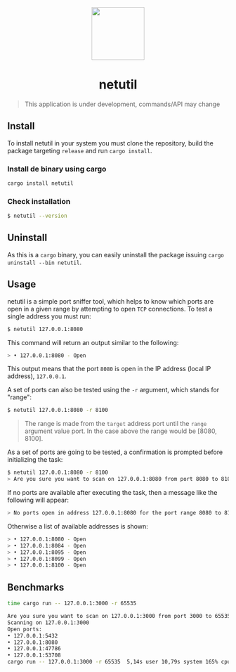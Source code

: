 <div align="center">
  <img src="https://camo.githubusercontent.com/734a3468bce992fbc3b729562d41c92f4912c99a/68747470733a2f2f7777772e727573742d6c616e672e6f72672f7374617469632f696d616765732f727573742d6c6f676f2d626c6b2e737667" height="120" width="120" />
  <h1>netutil</h1>
</div>

> This application is under development, commands/API may change

## Install
To install netutil in your system you must clone the repository, build the package targeting `release` and run `cargo install`.

### Install de binary using cargo

```bash
cargo install netutil
```

### Check installation

```bash
$ netutil --version
```

## Uninstall
As this is a `cargo` binary, you can easily uninstall the package issuing `cargo uninstall --bin netutil`.

## Usage
netutil is a simple port sniffer tool, which helps to know which ports are open in a given range by attempting to open `TCP` connections.
To test a single address you must run:

```bash
$ netutil 127.0.0.1:8080
```

This command will return an output similar to the following:

```bash
> • 127.0.0.1:8080 - Open
```

This output means that the port `8080` is open in the IP address (local IP address), `127.0.0.1`.

A set of ports can also be tested using the `-r` argument, which stands for "range":

```bash
$ netutil 127.0.0.1:8080 -r 8100
```

> The range is made from the `target` address port until the `range` argument value port. In the case above the range would be [8080, 8100].

As a set of ports are going to be tested, a confirmation is prompted before initializing the task:

```bash
$ netutil 127.0.0.1:8080 -r 8100
> Are you sure you want to scan on 127.0.0.1:8080 from port 8080 to 8100? (y/n):
```

If no ports are available after executing the task, then a message like the following will appear:

```bash
> No ports open in address 127.0.0.1:8080 for the port range 8080 to 8100
```

Otherwise a list of available addresses is shown:

```bash
> • 127.0.0.1:8080 - Open
> • 127.0.0.1:8084 - Open
> • 127.0.0.1:8095 - Open
> • 127.0.0.1:8099 - Open
> • 127.0.0.1:8100 - Open
```

## Benchmarks

```bash
time cargo run -- 127.0.0.1:3000 -r 65535

Are you sure you want to scan on 127.0.0.1:3000 from port 3000 to 65535? (y/n): y
Scanning on 127.0.0.1:3000
Open ports:
• 127.0.0.1:5432
• 127.0.0.1:8080
• 127.0.0.1:47786
• 127.0.0.1:53708
cargo run -- 127.0.0.1:3000 -r 65535  5,14s user 10,79s system 165% cpu 9,601 total
```
